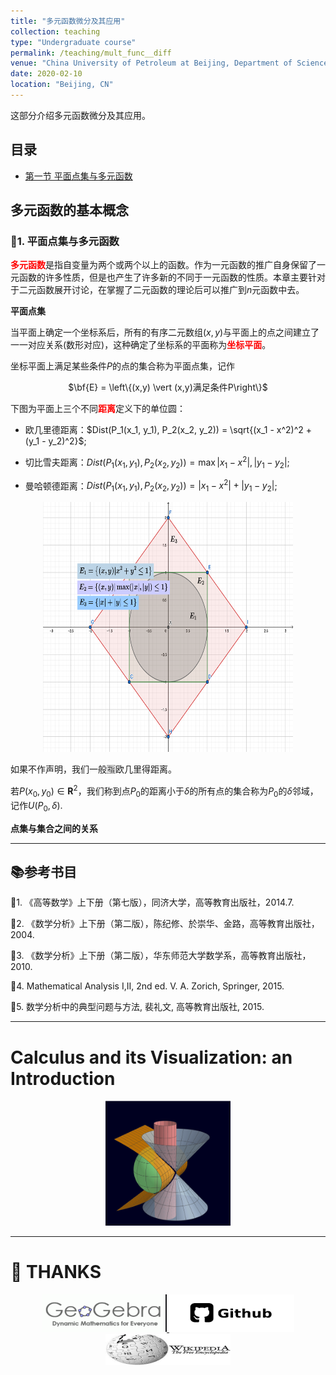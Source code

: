 ```yaml
---
title: "多元函数微分及其应用"
collection: teaching
type: "Undergraduate course"
permalink: /teaching/mult_func__diff
venue: "China University of Petroleum at Beijing, Department of Science"
date: 2020-02-10
location: "Beijing, CN"
---
```


这部分介绍多元函数微分及其应用。

## 目录
+ [第一节 平面点集与多元函数](#cotes1)


## 多元函数的基本概念


<a name="cotes1"></a>
### 📌**1. 平面点集与多元函数**

<span style="color:red">**多元函数**</span>是指自变量为两个或两个以上的函数。作为一元函数的推广自身保留了一元函数的许多性质，但是也产生了许多新的不同于一元函数的性质。本章主要针对于二元函数展开讨论，在掌握了二元函数的理论后可以推广到$n$元函数中去。

**平面点集**

当平面上确定一个坐标系后，所有的有序二元数组$(x,y)$与平面上的点之间建立了一一对应关系(数形对应)，这种确定了坐标系的平面称为<span style="color:red">**坐标平面**</span>。

坐标平面上满足某些条件$P$的点的集合称为平面点集，记作

<center>
  $\bf{E} = \left\{(x,y) \vert (x,y)满足条件P\right\}$
</center>

下图为平面上三个不同<span style="color:red">**距离**</span>定义下的单位圆：

+ 欧几里德距离：$Dist(P_1(x_1, y_1), P_2(x_2, y_2)) = \sqrt{(x_1 - x^2)^2 + (y_1 - y_2)^2}$;

+ 切比雪夫距离：$Dist(P_1(x_1, y_1), P_2(x_2, y_2)) = \max{|x_1 - x^2|, |y_1 - y_2|}$;

+ 曼哈顿德距离：$Dist(P_1(x_1, y_1), P_2(x_2, y_2)) = |x_1 - x^2| + |y_1 - y_2|$;

<center>
  <a href="https://www.geogebra.org/geometry/dedtwqnf">
  <img src="./imags/calculus/unit_set.png"  width="400" height="400" />
  </a>
</center>

如果不作声明，我们一般🈯️欧几里得距离。

若$P(x_0, y_0) \in \mathbf{R}^2$，我们称到点$P_0$的距离小于$\delta$的所有点的集合称为$P_0$的$\delta$邻域，记作$U(P_0, \delta)$.


**点集与集合之间的关系**



---
## 📚参考书目
📖1. 《高等数学》上下册（第七版），同济大学，高等教育出版社，2014.7.

📖2. 《数学分析》上下册（第二版），陈纪修、於崇华、金路，高等教育出版社，2004.

📖3. 《数学分析》上下册（第二版），华东师范大学数学系，高等教育出版社，2010.

📖4.  Mathematical Analysis I,II, 2nd ed. V. A. Zorich,  Springer, 2015.

📖5.  数学分析中的典型问题与方法, 裴礼文, 高等教育出版社, 2015.

---
# Calculus and its Visualization: an Introduction

<center>
<a href="https://www.geogebra.org/material/edit/id/yxadpqun#bookcontent">
   <img src="./imags/surface.png" width="200" height="200"/>
</a>
</center>


---
# 👏 THANKS

<center>

<a href="https://www.geogebra.org">
   <img src="./imags/geogebra.png" width="200" height="60"/>
</a>

<a href="https://www.geogebra.org">
   <img src="./imags/github.png" width="200" height="60"/>
</a>

<a href="https://www.wikipedia.org/">
   <img src="./imags/wiki.png" width="200" height="50"/>
</a>
</center>
